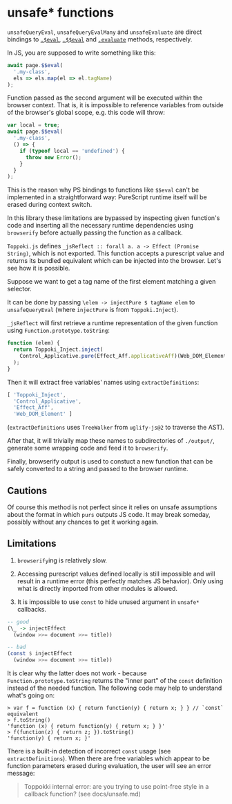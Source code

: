 # unsafe* functions

`unsafeQueryEval`, `unsafeQueryEvalMany` and `unsafeEvaluate` are direct bindings to [`.$eval`](https://github.com/GoogleChrome/puppeteer/blob/master/docs/api.md#frameevalselector-pagefunction-args-1), [`.$$eval`](https://github.com/GoogleChrome/puppeteer/blob/master/docs/api.md#frameevalselector-pagefunction-args) and [`.evaluate`](https://github.com/GoogleChrome/puppeteer/blob/master/docs/api.md#pageevaluatepagefunction-args) methods, respectively.

In JS, you are supposed to write something like this:

```javascript
await page.$$eval(
  '.my-class',
  els => els.map(el => el.tagName)
);
```

Function passed as the second argument will be executed within the browser context. That is, it is impossible to reference variables from outside of the browser's global scope, e.g. this code will throw:

```javascript
var local = true;
await page.$$eval(
  '.my-class',
  () => {
    if (typeof local == 'undefined') {
      throw new Error();
    }
  }
);
```

This is the reason why PS bindings to functions like `$$eval` can't be implemented in a straightforward way: PureScript runtime itself will be erased during context switch.

In this library these limitations are bypassed by inspecting given function's code and inserting all the necessary runtime dependencies using `browserify` before actually passing the function as a callback.

`Toppoki.js` defines `_jsReflect :: forall a. a -> Effect (Promise String)`, which is not exported. This function accepts a purescript value and returns its bundled equivalent which can be injected into the browser. Let's see how it is possible.

Suppose we want to get a tag name of the first element matching a given selector.

It can be done by passing `\elem -> injectPure $ tagName elem` to `unsafeQueryEval` (where `injectPure` is from `Toppoki.Inject`).

`_jsReflect` will first retrieve a runtime representation of the given function using `Function.prototype.toString`:

```javascript
function (elem) {
  return Toppoki_Inject.inject(
    Control_Applicative.pure(Effect_Aff.applicativeAff)(Web_DOM_Element.tagName(elem))
  );
}
```

Then it will extract free variables' names using  `extractDefinitions`:

```javascript
[ 'Toppoki_Inject',
  'Control_Applicative',
  'Effect_Aff',
  'Web_DOM_Element' ]
```

(`extractDefinitions` uses `TreeWalker` from `uglify-js@2` to traverse the AST).

After that, it will trivially map these names to subdirectories of `./output/`, generate some wrapping code and feed it to `browserify`.

Finally, browserify output is used to constuct a new function that can be safely converted to a string and passed to the browser runtime.

## Cautions

Of course this method is not perfect since it relies on unsafe assumptions about the format in which `purs` outputs JS code. It may break someday, possibly without any chances to get it working again.

## Limitations

1. `browserify`ing is relatively slow.

2. Accessing purescript values defined locally is still impossible and will result in a runtime error (this perfectly matches JS behavior). Only using what is directly imported from other modules is allowed.

3. It is impossible to use `const` to hide unused argument in `unsafe*` callbacks.

```purescript
-- good
(\_ -> injectEffect
  (window >>= document >>= title))

-- bad
(const $ injectEffect
  (window >>= document >>= title))
```

It is clear why the latter does not work - because `Function.prototype.toString` returns the "inner part" of the `const` definition instead of the needed function. The following code may help to understand what's going on:

```
> var f = function (x) { return function(y) { return x; } } // `const` equivalent
> f.toString()
'function (x) { return function(y) { return x; } }'
> f(function(z) { return z; }).toString()
'function(y) { return x; }'
```

There is a built-in detection of incorrect `const` usage (see `extractDefinitions`). When there are free variables which appear to be function parameters erased during evaluation, the user will see an error message:

> Toppokki internal error: are you trying to use point-free style in a callback function? (see docs/unsafe.md)
